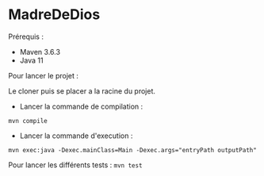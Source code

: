 # MadreDeDios

Prérequis : 
- Maven 3.6.3
- Java 11


Pour lancer le projet :

Le cloner puis se placer a la racine du projet.

- Lancer la commande de compilation :

```mvn compile```

- Lancer la commande d'execution :

```mvn exec:java -Dexec.mainClass=Main -Dexec.args="entryPath outputPath"```


Pour lancer les différents tests : 
```mvn test```
